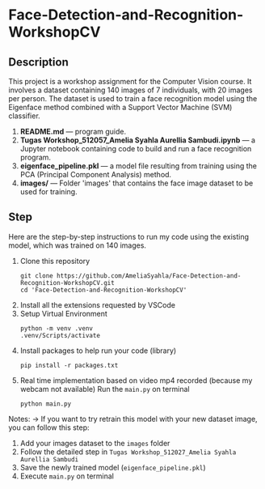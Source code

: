 # Face-Detection-and-Recognition-WorkshopCV
## Description
This project is a workshop assignment for the Computer Vision course. It involves a dataset containing 140 images of 7 individuals, with 20 images per person. The dataset is used to train a face recognition model using the Eigenface method combined with a Support Vector Machine (SVM) classifier. 

1. **README.md** — program guide.
2. **Tugas Workshop_512057_Amelia Syahla Aurellia Sambudi.ipynb** — a Jupyter notebook containing code to build and run a face recognition program.
3. **eigenface_pipeline.pkl** — a model file resulting from training using the PCA (Principal Component Analysis) method.
4. **images/** — Folder 'images' that contains the face image dataset to be used for training.

## Step
Here are the step-by-step instructions to run my code using the existing model, which was trained on 140 images.
1. Clone this repository
   ```
   git clone https://github.com/AmeliaSyahla/Face-Detection-and-Recognition-WorkshopCV.git
   cd 'Face-Detection-and-Recognition-WorkshopCV'
   ```
2. Install all the extensions requested by VSCode
3. Setup Virtual Environment
   ```
   python -m venv .venv
   .venv/Scripts/activate
   ```
4. Install packages to help run your code (library)
   ```
   pip install -r packages.txt
   ```
5. Real time implementation based on video mp4 recorded (because my webcam not available)
   Run the `main.py` on terminal
   ```
   python main.py
   ```

Notes:
-> If you want to try retrain this model with your new dataset image, you can follow this step: 
1. Add your images dataset to the `images` folder
2. Follow the detailed step in `Tugas Workshop_512027_Amelia Syahla Aurellia Sambudi`
3. Save the newly trained model (`eigenface_pipeline.pkl`)
4. Execute `main.py` on terminal
   
    
